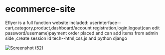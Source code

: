 # ecommerce-site

Eflyer is a full function website included: userinterface--cart,category,product,dashboard/account registration,login,logout(can edit password/username)payment order placed and can add items from admin side
,create session id 
tech--html,css,js and python django

![Screenshot (52)](https://github.com/ark004/ecommerce-site/assets/108901697/5cd3675b-1681-4b78-9f78-02ba51d8010f)
